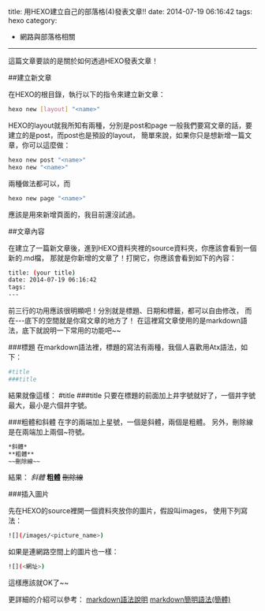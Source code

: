 title: 用HEXO建立自己的部落格(4)發表文章!!
date: 2014-07-19 06:16:42
tags: hexo
category:
- 網路與部落格相關
---

這篇文章要談的是關於如何透過HEXO發表文章！

<!--more-->

##建立新文章

在HEXO的根目錄，執行以下的指令來建立新文章：
```bash
hexo new [layout] "<name>"
```
HEXO的layout就我所知有兩種，分別是post和page
一般我們要寫文章的話，要建立的是post，而post也是預設的layout，
簡單來說，如果你只是想新增一篇文章，你可以這麼做：
```bash
hexo new post "<name>"
hexo new "<name>"
```
兩種做法都可以，而
```bash
hexo new page "<name>"
```
應該是用來新增頁面的，我目前還沒試過。

##文章內容

在建立了一篇新文章後，進到HEXO資料夾裡的source資料夾，你應該會看到一個新的.md檔，
那就是你新增的文章了！打開它，你應該會看到如下的內容：
```bash
title: (your title)
date: 2014-07-19 06:16:42
tags: 
---
```
前三行的功用應該很明顯吧！分別就是標題、日期和標籤，都可以自由修改，
而在---底下的空間就是你寫文章的地方了！
在這裡寫文章使用的是markdown語法，底下就說明一下常用的功能吧~~

###標題
在markdown語法裡，標題的寫法有兩種，我個人喜歡用Atx語法，如下：
```bash
#title
###title
```
結果就像這樣：
#title
###title
只要在標題的前面加上井字號就好了，一個井字號最大，最小是六個井字號。

###粗體和斜體
在字的兩端加上星號，一個是斜體，兩個是粗體。
另外，刪除線是在兩端加上兩個~符號。
```bash
*斜體*
**粗體**
~~刪除線~~
```
結果：
*斜體*
**粗體**
~~刪除線~~

###插入圖片

先在HEXO的source裡開一個資料夾放你的圖片，假設叫images，
使用下列寫法：
```bash
![](/images/<picture_name>) 
```
如果是連網路空間上的圖片也一樣：
```bash
![](<網址>)
```
這樣應該就OK了~~

更詳細的介紹可以參考：
[markdown語法說明](http://markdown.tw/)
[markdown簡明語法(簡體)](http://ibruce.info/2013/11/26/markdown/)
